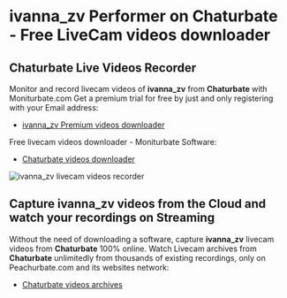 # ivanna_zv Performer on Chaturbate - Free LiveCam videos downloader

## Chaturbate Live Videos Recorder

Monitor and record livecam videos of **ivanna_zv** from **Chaturbate** with Moniturbate.com
Get a premium trial for free by just and only registering with your Email address:
* [ivanna_zv Premium videos downloader](https://moniturbate.com/request-demo-licence-key.html)

Free livecam videos downloader - Moniturbate Software:
* [Chaturbate videos downloader](https://moniturbate.com/moniturbate-download-software.html)

![ivanna_zv livecam videos recorder](https://peachurnet.com/templates/moniturbate-software.png)


## Capture ivanna_zv videos from the Cloud and watch your recordings on Streaming

Without the need of downloading a software, capture **ivanna_zv** livecam videos from **Chaturbate** 100% online.
Watch Livecam archives from **Chaturbate** unlimitedly from thousands of existing recordings, only on Peachurbate.com and its websites network:
* [Chaturbate videos archives](https://peachurnet.com/)